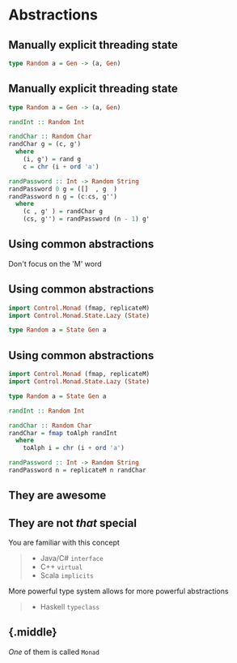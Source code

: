 # Abstractions

## Manually explicit threading state

```haskell
type Random a = Gen -> (a, Gen)
```

## Manually explicit threading state

```haskell
type Random a = Gen -> (a, Gen)
```

```haskell
randInt :: Random Int

randChar :: Random Char
randChar g = (c, g')
  where
    (i, g') = rand g
    c = chr (i + ord 'a')

randPassword :: Int -> Random String
randPassword 0 g = ([]  , g  )
randPassword n g = (c:cs, g'')
  where
    (c , g' ) = randChar g
    (cs, g'') = randPassword (n - 1) g'
```

## Using common abstractions

Don't focus on the 'M' word

## Using common abstractions

```haskell
import Control.Monad (fmap, replicateM)
import Control.Monad.State.Lazy (State)

type Random a = State Gen a
```

## Using common abstractions

```haskell
import Control.Monad (fmap, replicateM)
import Control.Monad.State.Lazy (State)

type Random a = State Gen a
```

```haskell
randInt :: Random Int

randChar :: Random Char
randChar = fmap toAlph randInt
  where
    toAlph i = chr (i + ord 'a')

randPassword :: Int -> Random String
randPassword n = replicateM n randChar
```

## They are awesome

<!-- TODO intriguing but tame example (e.g. using forall a. Applicative ((->) a)) -->

## They are not *that* special

You are familiar with this concept

> - Java/C# `interface`
> - C++ `virtual`
> - Scala `implicits`

More powerful type system allows for more powerful abstractions

> - Haskell `typeclass`

## {.middle}

*One* of them is called `Monad`

